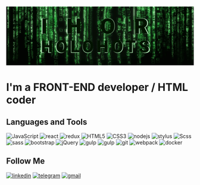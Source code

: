 [![Header](https://github.com/HolohotsIhor/HolohotsIhor/blob/main/assets/header.png)](https://www.linkedin.com/in/ihor-holohots-1610a2171/)

# I'm a FRONT-END developer / HTML coder

## Languages and Tools

![JavaScript](https://img.shields.io/badge/JavaScript-000000?style=for-the-badge&logo=javascript)
![react](https://img.shields.io/badge/react-000000?style=for-the-badge&logo=react)
![redux](https://img.shields.io/badge/redux-000000?style=for-the-badge&logo=redux)
![HTML5](https://img.shields.io/badge/HTML5-000000?style=for-the-badge&logo=html5)
![CSS3](https://img.shields.io/badge/CSS3-000000?style=for-the-badge&logo=css3)
![nodejs](https://img.shields.io/badge/nodejs-000000?style=for-the-badge&logo=javascript)
![stylus](https://img.shields.io/badge/stylus-000000?style=for-the-badge&logo=stylus)
![Scss](https://img.shields.io/badge/Scss-000000?style=for-the-badge&logo=css3)
![sass](https://img.shields.io/badge/sass-000000?style=for-the-badge&logo=sass)
![bootstrap](https://img.shields.io/badge/bootstrap-000000?style=for-the-badge&logo=bootstrap)
![jQuery](https://img.shields.io/badge/jQuery-000000?style=for-the-badge&logo=jquery)
![gulp](https://img.shields.io/badge/yarn-000000?style=for-the-badge&logo=yarn)
![gulp](https://img.shields.io/badge/gulp-000000?style=for-the-badge&logo=gulp)
![git](https://img.shields.io/badge/git-000000?style=for-the-badge&logo=git)
![webpack](https://img.shields.io/badge/webpack-000000?style=for-the-badge&logo=webpack)
![docker](https://img.shields.io/badge/docker-000000?style=for-the-badge&logo=docker)

## Follow Me

[![linkedin](https://img.shields.io/badge/linkedin-000000?style=for-the-badge&logo=linkedin)](https://www.linkedin.com/in/ihor-holohots-1610a2171/)
[![telegram](https://img.shields.io/badge/telegram-000000?style=for-the-badge&logo=telegram)](https://t.me/IhorCoda)
[![gmail](https://img.shields.io/badge/gmail-000000?style=for-the-badge&logo=gmail)](mailto:gologocigor@gmail.com)

